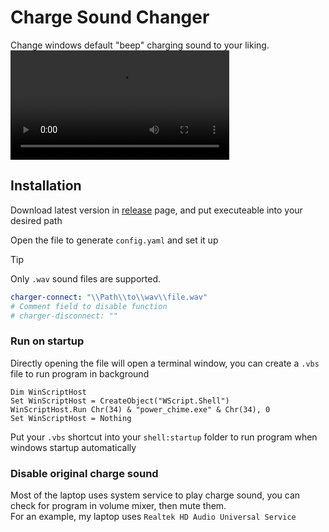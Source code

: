 # Charge Sound Changer
Change windows default "beep" charging sound to your liking.<br>
<video controls width="350" src="https://github.com/user-attachments/assets/b7d3d790-ffc2-4a3f-b6a5-9f783a441609"></video>

## Installation
Download latest version in [release](https://github.com/YFHD-osu/Charge-Sound-Changer/releases) page, and put executeable into your desired path <br>

Open the file to generate ``config.yaml`` and set it up <br>
> [!TIP]
> Only ``.wav`` sound files are supported.
```yaml
charger-connect: "\\Path\\to\\wav\\file.wav"
# Comment field to disable function
# charger-disconnect: ""
```

### Run on startup
Directly opening the file will open a terminal window, you can create a ``.vbs`` file to run program in background
```vbs
Dim WinScriptHost
Set WinScriptHost = CreateObject("WScript.Shell")
WinScriptHost.Run Chr(34) & "power_chime.exe" & Chr(34), 0
Set WinScriptHost = Nothing
```

Put your ``.vbs`` shortcut into your ``shell:startup`` folder to run program when windows startup automatically

### Disable original charge sound
Most of the laptop uses system service to play charge sound, you can check for program in volume mixer, then mute them. <br>
For an example, my laptop uses ``Realtek HD Audio Universal Service``
